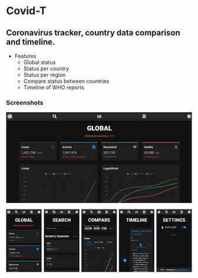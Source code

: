 # Covid-T
## Coronavirus tracker, country data comparison and timeline.

- Features
  - Global status
  - Status per country
  - Status per region
  - Compare status between countries
  - Timeline of WHO reports

### Screenshots

![Global status image](https://github.com/leandroparedes/trackerv2/blob/master/images/main.png)

![Mobile views](https://github.com/leandroparedes/trackerv2/blob/master/images/mobile.png)
